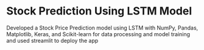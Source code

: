 # Stock Prediction Using LSTM Model

Developed a Stock Price Prediction model using LSTM with NumPy, Pandas, Matplotlib, Keras, and Scikit-learn for data processing and model training and used streamlit to deploy the app

